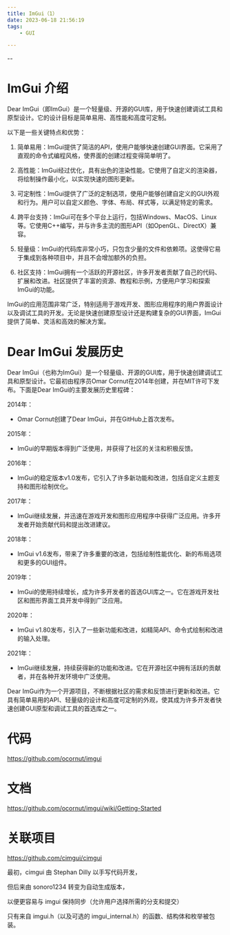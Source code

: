 ```yaml
---
title: ImGui（1）
date: 2023-06-18 21:56:19
tags:
	- GUI

---
```


--

# ImGui  介绍

Dear ImGui（即ImGui）是一个轻量级、开源的GUI库，用于快速创建调试工具和原型设计。它的设计目标是简单易用、高性能和高度可定制。

以下是一些关键特点和优势：

1. 简单易用：ImGui提供了简洁的API，使用户能够快速创建GUI界面。它采用了直观的命令式编程风格，使界面的创建过程变得简单明了。

2. 高性能：ImGui经过优化，具有出色的渲染性能。它使用了自定义的渲染器，将绘制操作最小化，以实现快速的图形更新。

3. 可定制性：ImGui提供了广泛的定制选项，使用户能够创建自定义的GUI外观和行为。用户可以自定义颜色、字体、布局、样式等，以满足特定的需求。

4. 跨平台支持：ImGui可在多个平台上运行，包括Windows、MacOS、Linux等。它使用C++编写，并与许多主流的图形API（如OpenGL、DirectX）兼容。

5. 轻量级：ImGui的代码库非常小巧，只包含少量的文件和依赖项。这使得它易于集成到各种项目中，并且不会增加额外的负担。

6. 社区支持：ImGui拥有一个活跃的开源社区，许多开发者贡献了自己的代码、扩展和改进。社区提供了丰富的资源、教程和示例，方便用户学习和探索ImGui的功能。

ImGui的应用范围非常广泛，特别适用于游戏开发、图形应用程序的用户界面设计以及调试工具的开发。无论是快速创建原型设计还是构建复杂的GUI界面，ImGui提供了简单、灵活和高效的解决方案。

# Dear ImGui 发展历史

Dear ImGui（也称为ImGui）是一个轻量级、开源的GUI库，用于快速创建调试工具和原型设计。它最初由程序员Omar Cornut在2014年创建，并在MIT许可下发布。下面是Dear ImGui的主要发展历史里程碑：

2014年：
- Omar Cornut创建了Dear ImGui，并在GitHub上首次发布。

2015年：
- ImGui的早期版本得到广泛使用，并获得了社区的关注和积极反馈。

2016年：
- ImGui的稳定版本v1.0发布，它引入了许多新功能和改进，包括自定义主题支持和图形绘制优化。

2017年：
- ImGui继续发展，并迅速在游戏开发和图形应用程序中获得广泛应用。许多开发者开始贡献代码和提出改进建议。

2018年：
- ImGui v1.6发布，带来了许多重要的改进，包括绘制性能优化、新的布局选项和更多的GUI组件。

2019年：
- ImGui的使用持续增长，成为许多开发者的首选GUI库之一。它在游戏开发社区和图形界面工具开发中得到广泛应用。

2020年：
- ImGui v1.80发布，引入了一些新功能和改进，如精简API、命令式绘制和改进的输入处理。

2021年：
- ImGui继续发展，持续获得新的功能和改进。它在开源社区中拥有活跃的贡献者，并在各种开发环境中广泛使用。

Dear ImGui作为一个开源项目，不断根据社区的需求和反馈进行更新和改进。它具有简单易用的API、轻量级的设计和高度可定制的外观，使其成为许多开发者快速创建GUI原型和调试工具的首选库之一。

# 代码

https://github.com/ocornut/imgui

# 文档

https://github.com/ocornut/imgui/wiki/Getting-Started

# 关联项目

https://github.com/cimgui/cimgui

最初，cimgui 由 Stephan Dilly 以手写代码开发，

但后来由 sonoro1234 转变为自动生成版本，

以便更容易与 imgui 保持同步（允许用户选择所需的分支和提交）

只有来自 imgui.h（以及可选的 imgui_internal.h）的函数、结构体和枚举被包装。